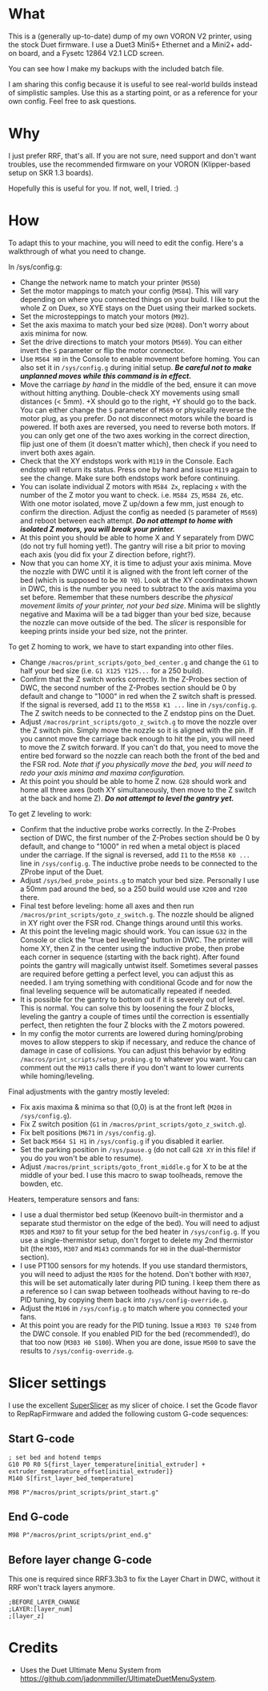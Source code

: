 # What

This is a (generally up-to-date) dump of my own VORON V2 printer, using the stock Duet firmware. I use a Duet3 Mini5+ Ethernet and a Mini2+ add-on board, and a Fysetc 12864 V2.1 LCD screen.

You can see how I make my backups with the included batch file.

I am sharing this config because it is useful to see real-world builds instead of simplistic samples. Use this as a starting point, or as a reference for your own config. Feel free to ask questions.

# Why

I just prefer RRF, that's all. If you are not sure, need support and don't want troubles, use the recommended firmware on your VORON (Klipper-based setup on SKR 1.3 boards).

Hopefully this is useful for you. If not, well, I tried. :)

# How

To adapt this to your machine, you will need to edit the config. Here's a walkthrough of what you need to change.

In /sys/config.g:
- Change the network name to match your printer (`M550`)
- Set the motor mappings to match your config (`M584`). This will vary depending on where you connected things on your build. I like to put the whole Z on Duex, so XYE stays on the Duet using their marked sockets.
- Set the microsteppings to match your motors (`M92`).
- Set the axis maxima to match your bed size (`M208`). Don't worry about axis minima for now.
- Set the drive directions to match your motors (`M569`). You can either invert the `S` parameter or flip the motor connector.
- Use `M564 H0` in the Console to enable movement before homing. You can also set it in `/sys/config.g` during initial setup. **_Be careful not to make unplanned moves while this command is in effect._**
- Move the carriage _by hand_ in the middle of the bed, ensure it can move without hitting anything. Double-check XY movements using small distances (< 5mm). +X should go to the right, +Y should go to the back. You can either change the `S` parameter of `M569` or physically reverse the motor plug, as you prefer. Do not disconnect motors while the board is powered. If both axes are reversed, you need to reverse both motors. If you can only get one of the two axes working in the correct direction, flip just one of them (it doesn't matter which), then check if you need to invert both axes again. 
- Check that the XY endstops work with `M119` in the Console. Each endstop will return its status. Press one by hand and issue `M119` again to see the change. Make sure both endstops work before continuing.
- You can isolate individual Z motors with `M584 Zx`, replacing `x` with the number of the Z motor you want to check. i.e. `M584 Z5`, `M584 Z6`, etc. With one motor isolated, move Z up/down a few mm, just enough to confirm the direction. Adjust the config as needed (`S` parameter of `M569`) and reboot between each attempt. **_Do not attempt to home with isolated Z motors, you will break your printer._**
- At this point you should be able to home X and Y separately from DWC (do not try full homing yet!). The gantry will rise a bit prior to moving each axis (you did fix your Z direction before, right?).
- Now that you can home XY, it is time to adjust your axis minima. Move the nozzle with DWC until it is aligned with the front left corner of the bed (which is supposed to be `X0 Y0`). Look at the XY coordinates shown in DWC, this is the number you need to subtract to the axis maxima you set before. Remember that these numbers describe the _physical movement limits of your printer, not your bed size_. Minima will be slightly negative and Maxima will be a tad bigger than your bed size, because the nozzle can move outside of the bed. The _slicer_ is responsible for keeping prints inside your bed size, not the printer.

To get Z homing to work, we have to start expanding into other files.
- Change `/macros/print_scripts/goto_bed_center.g` and change the `G1` to half your bed size (i.e. `G1 X125 Y125...` for a 250 build).
- Confirm that the Z switch works correctly. In the Z-Probes section of DWC, the second number of the Z-Probes section should be 0 by default and change to "1000" in red when the Z switch shaft is pressed. If the signal is reversed, add `I1` to the `M558 K1 ...` line in `/sys/config.g`. The Z switch needs to be connected to the Z endstop pins on the Duet.
- Adjust `/macros/print_scripts/goto_z_switch.g` to move the nozzle over the Z switch pin. Simply move the nozzle so it is aligned with the pin. If you cannot move the carriage back enough to hit the pin, you will need to move the Z switch forward. If you can't do that, you need to move the entire bed forward so the nozzle can reach both the front of the bed and the FSR rod. _Note that if you physically move the bed, you will need to redo your axis minima and maxima configuration._
- At this point you should be able to home Z now. `G28` should work and home all three axes (both XY simultaneously, then move to the Z switch at the back and home Z). **_Do not attempt to level the gantry yet._**

To get Z leveling to work:
- Confirm that the inductive probe works correctly. In the Z-Probes section of DWC, the first number of the Z-Probes section should be 0 by default, and change to "1000" in red when a metal object is placed under the carriage. If the signal is reversed, add `I1` to the `M558 K0 ...` line in `/sys/config.g`. The inductive probe needs to be connected to the ZProbe input of the Duet.
- Adjust `/sys/bed_probe_points.g` to match your bed size. Personally I use a 50mm pad around the bed, so a 250 build would use `X200` and `Y200` there.
- Final test before leveling: home all axes and then run `/macros/print_scripts/goto_z_switch.g`. The nozzle should be aligned in XY right over the FSR rod. Change things around until this works.
- At this point the leveling magic should work. You can issue `G32` in the Console or click the "true bed leveling" button in DWC. The printer will home XY, then Z in the center using the inductive probe, then probe each corner in sequence (starting with the back right). After found points the gantry will magically untwist itself. Sometimes several passes are required before getting a perfect level, you can adjust this as needed. I am trying something with conditional Gcode and for now the final leveling sequence will be automatically repeated if needed.
- It is possible for the gantry to bottom out if it is severely out of level. This is normal. You can solve this by loosening the four Z blocks, leveling the gantry a couple of times until the correction is essentially perfect, then retighten the four Z blocks with the Z motors powered.
- In my config the motor currents are lowered during homing/probing moves to allow steppers to skip if necessary, and reduce the chance of damage in case of collisions. You can adjust this behavior by editing `/macros/print_scripts/setup_probing.g` to whatever you want. You can comment out the `M913` calls there if you don't want to lower currents while homing/leveling.

Final adjustments with the gantry mostly leveled:
- Fix axis maxima & minima so that (0,0) is at the front left (`M208` in `/sys/config.g`).
- Fix Z switch position (`G1` in `/macros/print_scripts/goto_z_switch.g`).
- Fix belt positions (`M671` in `/sys/config.g`).
- Set back `M564 S1 H1` in `/sys/config.g` if you disabled it earlier.
- Set the parking position in `/sys/pause.g` (do not call `G28 XY` in this file! if you do you won't be able to resume).
- Adjust `/macros/print_scripts/goto_front_middle.g` for X to be at the middle of your bed. I use this macro to swap toolheads, remove the bowden, etc.

Heaters, temperature sensors and fans:
- I use a dual thermistor bed setup (Keenovo built-in thermistor and a separate stud thermistor on the edge of the bed). You will need to adjust `M305` and `M307` to fit your setup for the bed heater in `/sys/config.g`. If you use a single-thermistor setup, don't forget to delete my 2nd thermistor bit (the `M305`, `M307` and `M143` commands for `H0` in the dual-thermistor section).
- I use PT100 sensors for my hotends. If you use standard thermistors, you will need to adjust the `M305` for the hotend. Don't bother with `M307`, this will be set automatically later during PID tuning. I keep them there as a reference so I can swap between toolheads without having to re-do PID tuning, by copying them back into `/sys/config-override.g`.
- Adjust the `M106` in `/sys/config.g` to match where you connected your fans.
- At this point you are ready for the PID tuning. Issue a `M303 T0 S240` from the DWC console. If you enabled PID for the bed (recommended!), do that too now (`M303 H0 S100`). When you are done, issue `M500` to save the results to `/sys/config-override.g`.

# Slicer settings

I use the excellent [SuperSlicer](https://github.com/supermerill/SuperSlicer) as my slicer of choice. I set the Gcode flavor to RepRapFirmware and added the following custom G-code sequences:

## Start G-code
```
; set bed and hotend temps
G10 P0 R0 S{first_layer_temperature[initial_extruder] + extruder_temperature_offset[initial_extruder]}
M140 S[first_layer_bed_temperature]

M98 P"/macros/print_scripts/print_start.g"
```

## End G-code

```
M98 P"/macros/print_scripts/print_end.g"
```

## Before layer change G-code

This one is required since RRF3.3b3 to fix the Layer Chart in DWC, without it RRF won't track layers anymore.

```
;BEFORE_LAYER_CHANGE
;LAYER:[layer_num]
;[layer_z]
```

# Credits
- Uses the Duet Ultimate Menu System from https://github.com/jadonmmiller/UltimateDuetMenuSystem.
